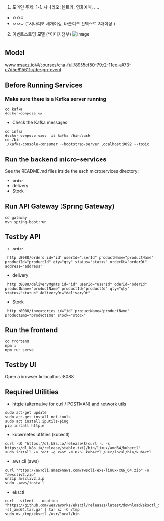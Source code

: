 
1. 도메인 주제: 
1-1. 시나리오: 렌트카, 영화예매, ....
- ㅇㅇㅇ
- ㅇㅇㅇ
(*시나리오 세개이상, 바운디드 컨텍스트 3개이상 )

2. 이벤트스토밍 모델
(*이미지첨부)
![image](https://github.com/devArare/stmall-choa/assets/135335032/892b5f91-9180-41bb-ae5d-ebdfe87c8098)


# 

## Model
www.msaez.io/#/courses/cna-full/8985ef50-79e2-11ee-a073-c7d5e815611c/design-event

## Before Running Services
### Make sure there is a Kafka server running
```
cd kafka
docker-compose up
```
- Check the Kafka messages:
```
cd infra
docker-compose exec -it kafka /bin/bash
cd /bin
./kafka-console-consumer --bootstrap-server localhost:9092 --topic
```

## Run the backend micro-services
See the README.md files inside the each microservices directory:

- order
- delivery
- Stock


## Run API Gateway (Spring Gateway)
```
cd gateway
mvn spring-boot:run
```

## Test by API
- order
```
 http :8088/orders id="id" userId="userId" productName="productName" productId="productId" qty="qty" status="status" orderDt="orderDt" address="address" 
```
- delivery
```
 http :8088/deliveryMgmts id="id" userId="userId" oderId="oderId" productName="productName" productId="productId" qty="qty" status="status" deliveryDt="deliveryDt" 
```
- Stock
```
 http :8088/inventories id="id" productName="productName" productImg="productImg" stock="stock" 
```


## Run the frontend
```
cd frontend
npm i
npm run serve
```

## Test by UI
Open a browser to localhost:8088

## Required Utilities

- httpie (alternative for curl / POSTMAN) and network utils
```
sudo apt-get update
sudo apt-get install net-tools
sudo apt install iputils-ping
pip install httpie
```

- kubernetes utilities (kubectl)
```
curl -LO "https://dl.k8s.io/release/$(curl -L -s https://dl.k8s.io/release/stable.txt)/bin/linux/amd64/kubectl"
sudo install -o root -g root -m 0755 kubectl /usr/local/bin/kubectl
```

- aws cli (aws)
```
curl "https://awscli.amazonaws.com/awscli-exe-linux-x86_64.zip" -o "awscliv2.zip"
unzip awscliv2.zip
sudo ./aws/install
```

- eksctl 
```
curl --silent --location "https://github.com/weaveworks/eksctl/releases/latest/download/eksctl_$(uname -s)_amd64.tar.gz" | tar xz -C /tmp
sudo mv /tmp/eksctl /usr/local/bin
```


